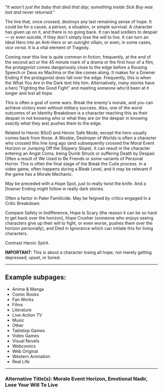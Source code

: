 _"It wasn't just the baby that died that day; something inside Sick Boy was lost and never returned."_

The line that, once crossed, destroys any last remaining sense of hope. It could be for a cause, a person, a situation, or simple survival. A character has given up on it, and there is no going back. It can lead soldiers to despair — or even suicide, if they don't simply lose the will to live. It can turn an Ideal Hero into an Anti-Hero or an outright villain, or even, in some cases, _vice versa._ It is a vital element of Tragedy.

Coming _near_ this line is quite common in fiction; frequently, at the end of the second act or the 45 minute mark of a drama or the first hour of a film, the protagonist comes dangerously close to the edge before a Rousing Speech or Deus ex Machina or the like comes along. It makes for a Downer Ending if the protagonist does fall over the edge. Frequently, this is when the What You Are in the Dark test hits him. Alternatively, many stories have a hero "Fighting the Good Fight" and meeting someone who'd been at it longer and lost all hope.

This is often a goal of some wars. Break the enemy's morale, and you can achieve victory even without military success. Also, one of the worst outcomes of an Identity Breakdown is a character reaching this as their despair in not knowing who or what they are (or the despair in knowing _exactly_ what they are) pushes them to the edge.

Related to Heroic BSoD and Heroic Safe Mode, except the hero usually comes back from those. A Woobie, Destroyer of Worlds is often a character who crossed this line long ago (and subsequently crossed the Moral Event Horizon or Jumping Off the Slippery Slope). It can result in the character entering an Angst Coma, being Dumb Struck or suffering Death by Despair. Often a result of We Used to Be Friends or some variants of Personal Horror. This is often the final stage of the Break the Cutie process. In a video game, often happens during a Bleak Level, and it may be relevant if the game has a Morale Mechanic.

May be preceded with a Hope Spot, just to really twist the knife. And a Downer Ending might follow in really dark stories.

Often a factor in Pater Familicide. May be feigned by critics engaged in a Critic Breakdown.

Compare Safety in Indifference, Hope Is Scary (the reason it can be so hard to get back over the horizon), Hope Crusher (someone who enjoys seeing characters give up their will to fight, or even worse, pushes them over the horizon personally), and Died in Ignorance which can initiate this for living characters.

Contrast Heroic Spirit.

**IMPORTANT:** This is about a character losing all hope, not merely getting depressed, upset, or bored.

___

## Example subpages:

-   Anime & Manga
-   Comic Books
-   Fan Works
-   Films
-   Literature
-   Live-Action TV
-   Music
-   Other
-   Tabletop Games
-   Video Games
-   Visual Novels
-   Webcomics
-   Web Original
-   Western Animation
-   Real Life

___

### **Alternative Title(s):** Morale Event Horizon, Emotional Nadir, Lose Your Will To Live
